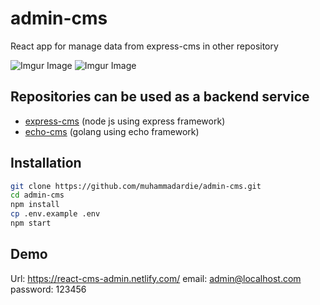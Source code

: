 # admin-cms
React app for manage data from express-cms in other repository

![Imgur Image](https://imgur.com/QQE1ahA.png)
![Imgur Image](https://imgur.com/Hz08HKL.png)

## Repositories can be used as a backend service
- [express-cms](https://github.com/muhammadardie/express-cms) (node js using express framework)
- [echo-cms](https://github.com/muhammadardie/echo-cms) (golang using echo framework)

## Installation
```sh
git clone https://github.com/muhammadardie/admin-cms.git
cd admin-cms
npm install
cp .env.example .env
npm start
```
## Demo

Url: https://react-cms-admin.netlify.com/
email: admin@localhost.com
password: 123456
